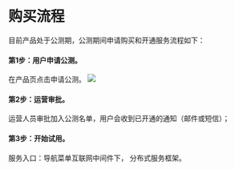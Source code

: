 # 购买流程

目前产品处于公测期，公测期间申请购买和开通服务流程如下：

####   第1步：用户申请公测。
在产品页点击申请公测。
  ![](../../../../../image/Internet-Middleware/JD-Distributed-Service-Framework/gcsq.png)

####   第2步：运营审批。
运营人员审批加入公测名单，用户会收到已开通的通知（邮件或短信）；

####   第3步：开始试用。
服务入口：导航菜单互联网中间件下， 分布式服务框架。


